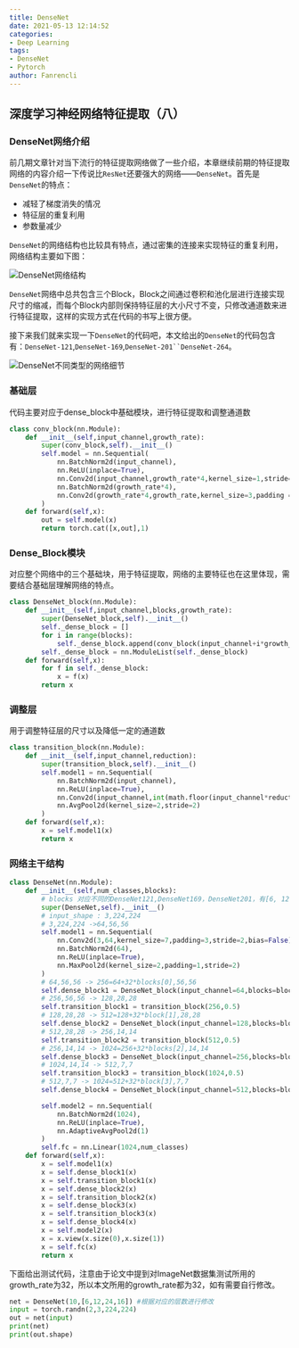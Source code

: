 ```yaml
---
title: DenseNet
date: 2021-05-13 12:14:52
categories: 
- Deep Learning
tags:
- DenseNet
- Pytorch
author: Fanrencli
---
```


## 深度学习神经网络特征提取（八）

### DenseNet网络介绍

前几期文章针对当下流行的特征提取网络做了一些介绍，本章继续前期的特征提取网络的内容介绍一下传说比`ResNet`还要强大的网络——`DenseNet`。首先是`DenseNet`的特点：
- 减轻了梯度消失的情况
- 特征层的重复利用
- 参数量减少

`DenseNet`的网络结构也比较具有特点，通过密集的连接来实现特征的重复利用，网络结构主要如下图：

![DenseNet网络结构](http://39.106.34.39:4567/_20210513122750.png)

`DenseNet`网络中总共包含三个Block，Block之间通过卷积和池化层进行连接实现尺寸的缩减，而每个Block内部则保持特征层的大小尺寸不变，只修改通道数来进行特征提取，这样的实现方式在代码的书写上很方便。

接下来我们就来实现一下`DenseNet`的代码吧，本文给出的`DenseNet`的代码包含有：`DenseNet-121`,`DenseNet-169`,`DenseNet-201``DenseNet-264`。

![DenseNet不同类型的网络细节](http://39.106.34.39:4567/_20210513123403.png)

### 基础层
代码主要对应于dense_block中基础模块，进行特征提取和调整通道数
```python
class conv_block(nn.Module):
    def __init__(self,input_channel,growth_rate):
        super(conv_block,self).__init__()
        self.model = nn.Sequential(
            nn.BatchNorm2d(input_channel),
            nn.ReLU(inplace=True),
            nn.Conv2d(input_channel,growth_rate*4,kernel_size=1,stride=1,bias=False),
            nn.BatchNorm2d(growth_rate*4),
            nn.Conv2d(growth_rate*4,growth_rate,kernel_size=3,padding =1,stride=1,bias=False)
        )
    def forward(self,x):
        out = self.model(x)
        return torch.cat([x,out],1)
```

### Dense_Block模块 
对应整个网络中的三个基础块，用于特征提取，网络的主要特征也在这里体现，需要结合基础层理解网络的特点。
```python 
class DenseNet_block(nn.Module):
    def __init__(self,input_channel,blocks,growth_rate):
        super(DenseNet_block,self).__init__()
        self._dense_block = []
        for i in range(blocks):
            self._dense_block.append(conv_block(input_channel+i*growth_rate,growth_rate))
        self._dense_block = nn.ModuleList(self._dense_block)
    def forward(self,x):
        for f in self._dense_block:
            x = f(x)
        return x

```
### 调整层
用于调整特征层的尺寸以及降低一定的通道数
```python 
class transition_block(nn.Module):
    def __init__(self,input_channel,reduction):
        super(transition_block,self).__init__()
        self.model1 = nn.Sequential(
            nn.BatchNorm2d(input_channel),
            nn.ReLU(inplace=True),
            nn.Conv2d(input_channel,int(math.floor(input_channel*reduction)),kernel_size=1,stride=1,bias=False),
            nn.AvgPool2d(kernel_size=2,stride=2)
        )
    def forward(self,x):
        x = self.model1(x)
        return x

```
### 网络主干结构
```python 
class DenseNet(nn.Module):
    def __init__(self,num_classes,blocks):
        # blocks 对应不同的DenseNet121,DenseNet169，DenseNet201，有[6, 12, 24, 16],[6, 12, 32, 32],[6, 12, 48, 32]
        super(DenseNet,self).__init__()
        # input_shape : 3,224,224
        # 3,224,224 ->64,56,56
        self.model1 = nn.Sequential(
            nn.Conv2d(3,64,kernel_size=7,padding=3,stride=2,bias=False),
            nn.BatchNorm2d(64),
            nn.ReLU(inplace=True),
            nn.MaxPool2d(kernel_size=2,padding=1,stride=2)
        )
        # 64,56,56 -> 256=64+32*blocks[0],56,56
        self.dense_block1 = DenseNet_block(input_channel=64,blocks=blocks[0],growth_rate=32)
        # 256,56,56 -> 128,28,28
        self.transition_block1 = transition_block(256,0.5)
        # 128,28,28 -> 512=128+32*block[1],28,28
        self.dense_block2 = DenseNet_block(input_channel=128,blocks=blocks[1],growth_rate=32)
        # 512,28,28 -> 256,14,14
        self.transition_block2 = transition_block(512,0.5)
        # 256,14,14 -> 1024=256+32*blocks[2],14,14
        self.dense_block3 = DenseNet_block(input_channel=256,blocks=blocks[2],growth_rate=32)
        # 1024,14,14 -> 512,7,7
        self.transition_block3 = transition_block(1024,0.5)
        # 512,7,7 -> 1024=512+32*block[3],7,7
        self.dense_block4 = DenseNet_block(input_channel=512,blocks=blocks[3],growth_rate=32)

        self.model2 = nn.Sequential(
            nn.BatchNorm2d(1024),
            nn.ReLU(inplace=True),
            nn.AdaptiveAvgPool2d(1)
        )
        self.fc = nn.Linear(1024,num_classes)
    def forward(self,x):
        x = self.model1(x)
        x = self.dense_block1(x)
        x = self.transition_block1(x)
        x = self.dense_block2(x)
        x = self.transition_block2(x)
        x = self.dense_block3(x)
        x = self.transition_block3(x)
        x = self.dense_block4(x)
        x = self.model2(x)
        x = x.view(x.size(0),x.size(1))
        x = self.fc(x)
        return x
```
下面给出测试代码，注意由于论文中提到对ImageNet数据集测试所用的growth_rate为32，所以本文所用的growth_rate都为32，如有需要自行修改。
```python 
net = DenseNet(10,[6,12,24,16]) #根据对应的层数进行修改
input = torch.randn(2,3,224,224)
out = net(input)
print(net)
print(out.shape)
```


